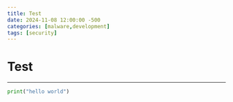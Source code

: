 ```yaml
---
title: Test
date: 2024-11-08 12:00:00 -500
categories: [malware,development]
tags: [security]
---
```


# Test

---

```python
print("hello world")
```
